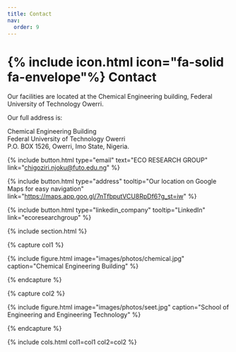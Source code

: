 ```yaml
---
title: Contact
nav:
  order: 9
---
```


# {% include icon.html icon="fa-solid fa-envelope"%} Contact

Our facilities are located at the Chemical Engineering building, Federal University of Technology Owerri. 

Our full address is:

Chemical Engineering Building <br>
Federal University of Technology Owerri<br>
P.O. BOX 1526, Owerri, Imo State, Nigeria.




{%
  include button.html
  type="email"
  text="ECO RESEARCH GROUP"
  link="chigoziri.njoku@futo.edu.ng"
%}

{%
  include button.html
  type="address"
  tooltip="Our location on Google Maps for easy navigation"
  link="https://maps.app.goo.gl/7nTfbputVCU8RpDf6?g_st=iw"
%}

{%
  include button.html
  type="linkedin_company"
  tooltip="LinkedIn"
  link="ecoresearchgroup"
%}

{% include section.html %}

{% capture col1 %}

{%
  include figure.html
  image="images/photos/chemical.jpg"
  caption="Chemical Engineering Building"
%}

{% endcapture %}

{% capture col2 %}

{%
  include figure.html
  image="images/photos/seet.jpg"
  caption="School of Engineering and Engineering Technology"
%}

{% endcapture %}

{% include cols.html col1=col1 col2=col2 %}

